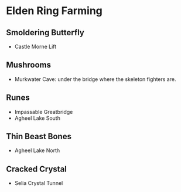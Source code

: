 # Elden Ring Farming

## Smoldering Butterfly

- Castle Morne Lift

## Mushrooms

- Murkwater Cave: under the bridge where the skeleton fighters are.  

## Runes 

- Impassable Greatbridge
- Agheel Lake South

## Thin Beast Bones

- Agheel Lake North

## Cracked Crystal

- Selia Crystal Tunnel
